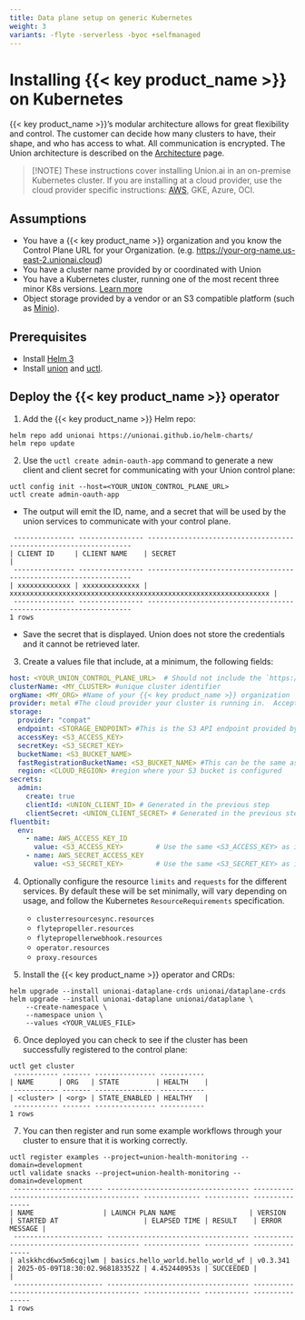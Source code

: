 ```yaml
---
title: Data plane setup on generic Kubernetes
weight: 3
variants: -flyte -serverless -byoc +selfmanaged
---
```


# Installing {{< key product_name >}} on Kubernetes

{{< key product_name >}}’s modular architecture allows for great flexibility and control. The customer can decide how many clusters to have, their shape, and who has access to what. All communication is encrypted.  The Union architecture is described on the [Architecture](../../architecture) page.

> [!NOTE] These instructions cover installing Union.ai in an on-premise Kubernetes cluster.
> If you are installing at a cloud provider, use the cloud provider specific instructions: [AWS](./install-unionai-on-AWS.md), GKE, Azure, OCI.

## Assumptions
* You have a {{< key product_name >}} organization and you know the Control Plane URL for your Organization. (e.g. https://your-org-name.us-east-2.unionai.cloud)
* You have a cluster name provided by or coordinated with Union
* You have a Kubernetes cluster, running one of the most recent three minor K8s versions. [Learn more](https://kubernetes.io/releases/version-skew-policy/)
* Object storage provided by a vendor or an S3 compatible platform (such as [Minio](https://min.io)).


## Prerequisites
* Install [Helm 3](https://helm.sh/docs/intro/install/)
* Install [union](../api-reference/union-cli) and [uctl](../api-reference/uctl-cli).

## Deploy the {{< key product_name >}} operator

1. Add the {{< key product_name >}} Helm repo:
```shell
helm repo add unionai https://unionai.github.io/helm-charts/
helm repo update
```

2. Use the `uctl create admin-oauth-app` command to generate a new client and client secret for communicating with your Union control plane:
```shell
uctl config init --host=<YOUR_UNION_CONTROL_PLANE_URL>
uctl create admin-oauth-app
```
* The output will emit the ID, name, and a secret that will be used by the union services to communicate with your control plane.
```shell
 --------------- ---------------- ------------------------------------------------------------------
| CLIENT ID     | CLIENT NAME    | SECRET                                                           |
 --------------- ---------------- ------------------------------------------------------------------
| xxxxxxxxxxxxx | xxxxxxxxxxxxxx | xxxxxxxxxxxxxxxxxxxxxxxxxxxxxxxxxxxxxxxxxxxxxxxxxxxxxxxxxxxxxxxx |
 --------------- ---------------- ------------------------------------------------------------------
1 rows
```
* Save the secret that is displayed. Union does not store the credentials and it cannot be retrieved later.

3.  Create a values file that include, at a minimum, the following fields:

```yaml
host: <YOUR_UNION_CONTROL_PLANE_URL>  # Should not include the `https://`.
clusterName: <MY_CLUSTER> #unique cluster identifier
orgName: <MY_ORG> #Name of your {{< key product_name >}} organization
provider: metal #The cloud provider your cluster is running in.  Acceptable values include `aws`, `gcp`, `azure`, `oci`, and `metal` (for self-managed or on-prem clusters).
storage:
  provider: "compat"
  endpoint: <STORAGE_ENDPOINT> #This is the S3 API endpoint provided by your cloud vendor.
  accessKey: <S3_ACCESS_KEY>
  secretKey: <S3_SECRET_KEY>
  bucketName: <S3_BUCKET_NAME>
  fastRegistrationBucketName: <S3_BUCKET_NAME> #This can be the same as bucketName
  region: <CLOUD_REGION> #region where your S3 bucket is configured
secrets:
  admin:
    create: true
    clientId: <UNION_CLIENT_ID> # Generated in the previous step
    clientSecret: <UNION_CLIENT_SECRET> # Generated in the previous step
fluentbit:
  env:
    - name: AWS_ACCESS_KEY_ID
      value: <S3_ACCESS_KEY>        # Use the same <S3_ACCESS_KEY> as in storage section
    - name: AWS_SECRET_ACCESS_KEY
      value: <S3_SECRET_KEY>        # Use the same <S3_SECRET_KEY> as in storage section
```

4. Optionally configure the resource `limits` and `requests` for the different services.  By default these will be set minimally, will vary depending on usage, and follow the Kubernetes `ResourceRequirements` specification.
    * `clusterresourcesync.resources`
    * `flytepropeller.resources`
    * `flytepropellerwebhook.resources`
    * `operator.resources`
    * `proxy.resources`

5. Install the {{< key product_name >}} operator and CRDs:
```shell
helm upgrade --install unionai-dataplane-crds unionai/dataplane-crds
helm upgrade --install unionai-dataplane unionai/dataplane \
    --create-namespace \
    --namespace union \
    --values <YOUR_VALUES_FILE>
```

6. Once deployed you can check to see if the cluster has been successfully registered to the control plane:

```shell
uctl get cluster
 ----------- ------- --------------- -----------
| NAME      | ORG   | STATE         | HEALTH    |
 ----------- ------- --------------- -----------
| <cluster> | <org> | STATE_ENABLED | HEALTHY   |
 ----------- ------- --------------- -----------
1 rows
```
7. You can then register and run some example workflows through your cluster to ensure that it is working correctly.

```shell
uctl register examples --project=union-health-monitoring --domain=development
uctl validate snacks --project=union-health-monitoring --domain=development
 ---------------------- ----------------------------------- ---------- -------------------------------- -------------- ----------- ---------------
| NAME                 | LAUNCH PLAN NAME                  | VERSION  | STARTED AT                     | ELAPSED TIME | RESULT    | ERROR MESSAGE |
 ---------------------- ----------------------------------- ---------- -------------------------------- -------------- ----------- ---------------
| alskkhcd6wx5m6cqjlwm | basics.hello_world.hello_world_wf | v0.3.341 | 2025-05-09T18:30:02.968183352Z | 4.452440953s | SUCCEEDED |               |
 ---------------------- ----------------------------------- ---------- -------------------------------- -------------- ----------- ---------------
1 rows
```

